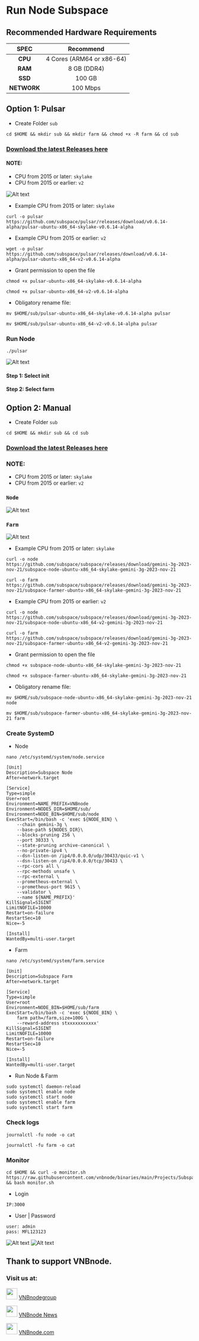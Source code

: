 # Run Node Subspace

## Recommended Hardware Requirements 

|   SPEC      |        Recommend          |
| :---------: | :-----------------------: |
|   **CPU**   | 4 Cores (ARM64 or x86-64) |
|   **RAM**   |        8 GB (DDR4)        |
|   **SSD**   |        100 GB             |
| **NETWORK** |        100 Mbps           |

## Option 1: Pulsar
- Create Folder `sub`
```
cd $HOME && mkdir sub && mkdir farm && chmod +x -R farm && cd sub 
```
### [Download the latest Releases here](https://github.com/subspace/pulsar/releases)
#### NOTE:
- CPU from 2015 or later: `skylake`
- CPU from 2015 or earlier: `v2`

![Alt text](binaries/Projects/Subspace/subspace.png)

- Example CPU from 2015 or later: `skylake` 
```
curl -o pulsar https://github.com/subspace/pulsar/releases/download/v0.6.14-alpha/pulsar-ubuntu-x86_64-skylake-v0.6.14-alpha
```
- Example CPU from 2015 or earlier: `v2`
```
wget -o pulsar https://github.com/subspace/pulsar/releases/download/v0.6.14-alpha/pulsar-ubuntu-x86_64-v2-v0.6.14-alpha
```
- Grant permission to open the file
```
chmod +x pulsar-ubuntu-x86_64-skylake-v0.6.14-alpha

chmod +x pulsar-ubuntu-x86_64-v2-v0.6.14-alpha
```
- Obligatory rename file:
```
mv $HOME/sub/pulsar-ubuntu-x86_64-skylake-v0.6.14-alpha pulsar

mv $HOME/sub/pulsar-ubuntu-x86_64-v2-v0.6.14-alpha pulsar
```
### Run Node
```
./pulsar
```
![Alt text](binaries/Projects/Subspace/subspace1.png)

#### Step 1: Select init

#### Step 2: Select farm

## Option 2: Manual
- Create Folder `sub`
```
cd $HOME && mkdir sub && cd sub 
```
### [Download the latest Releases here](https://github.com/subspace/subspace/releases)
### NOTE:
- CPU from 2015 or later: `skylake`
- CPU from 2015 or earlier: `v2`
### `Node`

![Alt text](binaries/Projects/Subspace/subspace2.png)
### `Farm`

![Alt text](binaries/Projects/Subspace/subspace3.png)


- Example CPU from 2015 or later: `skylake` 
```
curl -o node https://github.com/subspace/subspace/releases/download/gemini-3g-2023-nov-21/subspace-node-ubuntu-x86_64-skylake-gemini-3g-2023-nov-21

curl -o farm https://github.com/subspace/subspace/releases/download/gemini-3g-2023-nov-21/subspace-farmer-ubuntu-x86_64-skylake-gemini-3g-2023-nov-21
```
- Example CPU from 2015 or earlier: `v2`
```
curl -o node https://github.com/subspace/subspace/releases/download/gemini-3g-2023-nov-21/subspace-node-ubuntu-x86_64-v2-gemini-3g-2023-nov-21

curl -o farm https://github.com/subspace/subspace/releases/download/gemini-3g-2023-nov-21/subspace-farmer-ubuntu-x86_64-v2-gemini-3g-2023-nov-21
```
- Grant permission to open the file
```
chmod +x subspace-node-ubuntu-x86_64-skylake-gemini-3g-2023-nov-21

chmod +x subspace-farmer-ubuntu-x86_64-skylake-gemini-3g-2023-nov-21
```
- Obligatory rename file:
```
mv $HOME/sub/subspace-node-ubuntu-x86_64-skylake-gemini-3g-2023-nov-21 node

mv $HOME/sub/subspace-farmer-ubuntu-x86_64-skylake-gemini-3g-2023-nov-21 farm
```
### Create SystemD
- Node
```
nano /etc/systemd/system/node.service
```
```
[Unit]
Description=Subspace Node
After=network.target

[Service]
Type=simple
User=root
Environment=NAME_PREFIX=VNBnode
Environment=NODES_DIR=$HOME/sub/
Environment=NODE_BIN=$HOME/sub/node
ExecStart=/bin/bash -c 'exec ${NODE_BIN} \
    --chain gemini-3g \
    --base-path ${NODES_DIR}\
    --blocks-pruning 256 \
    --port 30333 \
    --state-pruning archive-canonical \
    --no-private-ipv4 \
    --dsn-listen-on /ip4/0.0.0.0/udp/30433/quic-v1 \
    --dsn-listen-on /ip4/0.0.0.0/tcp/30433 \
    --rpc-cors all \
    --rpc-methods unsafe \
    --rpc-external \
    --prometheus-external \
    --prometheus-port 9615 \
    --validator \
    --name ${NAME_PREFIX}'
KillSignal=SIGINT
LimitNOFILE=10000
Restart=on-failure
RestartSec=10
Nice=-5

[Install]
WantedBy=multi-user.target
```

- Farm
```
nano /etc/systemd/system/farm.service
```
```
[Unit]
Description=Subspace Farm
After=network.target

[Service]
Type=simple
User=root
Environment=NODE_BIN=$HOME/sub/farm
ExecStart=/bin/bash -c 'exec ${NODE_BIN} \
    farm path=/farm,size=100G \
    --reward-address stxxxxxxxxxxx'
KillSignal=SIGINT
LimitNOFILE=10000
Restart=on-failure
RestartSec=10
Nice=-5

[Install]
WantedBy=multi-user.target
```
- Run Node & Farm
```
sudo systemctl daemon-reload
sudo systemctl enable node
sudo systemctl start node
sudo systemctl enable farm
sudo systemctl start farm
```
### Check logs 
```
journalctl -fu node -o cat
```
```
journalctl -fu farm -o cat
```
### Monitor
```
cd $HOME && curl -o monitor.sh https://raw.githubusercontent.com/vnbnode/binaries/main/Projects/Subspace/Technology/monitor.sh && bash monitor.sh
```
- Login
```
IP:3000
```
- User | Password
```
user: admin
pass: MFL123123
```
![Alt text](binaries/Projects/Subspace/subspace4.png)
![Alt text](binaries/Projects/Subspace/subspace5.png)

## Thank to support VNBnode.
### Visit us at:

<img src="https://user-images.githubusercontent.com/50621007/183283867-56b4d69f-bc6e-4939-b00a-72aa019d1aea.png" width="30"/> <a href="https://t.me/VNBnodegroup" target="_blank">VNBnodegroup</a>

<img src="https://user-images.githubusercontent.com/50621007/183283867-56b4d69f-bc6e-4939-b00a-72aa019d1aea.png" width="30"/> <a href="https://t.me/Vnbnode" target="_blank">VNBnode News</a>

<img src="binaries/Logo/VNBnode.jpg" width="30"/> <a href="https://VNBnode.com" target="_blank">VNBnode.com</a>
